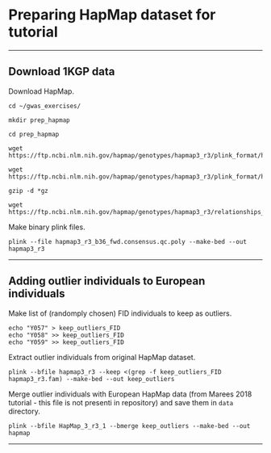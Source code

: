 # Preparing HapMap dataset for tutorial

----

## Download 1KGP data

Download HapMap.

    cd ~/gwas_exercises/
    
    mkdir prep_hapmap

    cd prep_hapmap

    wget https://ftp.ncbi.nlm.nih.gov/hapmap/genotypes/hapmap3_r3/plink_format/hapmap3_r3_b36_fwd.consensus.qc.poly.map.gz
    
    wget https://ftp.ncbi.nlm.nih.gov/hapmap/genotypes/hapmap3_r3/plink_format/hapmap3_r3_b36_fwd.consensus.qc.poly.ped.gz
    
    gzip -d *gz
    
    wget https://ftp.ncbi.nlm.nih.gov/hapmap/genotypes/hapmap3_r3/relationships_w_pops_041510.txt
    

Make binary plink files.

    plink --file hapmap3_r3_b36_fwd.consensus.qc.poly --make-bed --out hapmap3_r3


----

## Adding outlier individuals to European individuals

Make list of (randomply chosen) FID individuals to keep as outliers.

    echo "Y057" > keep_outliers_FID
    echo "Y058" >> keep_outliers_FID
    echo "Y059" >> keep_outliers_FID


Extract outlier individuals from original HapMap dataset.

    plink --bfile hapmap3_r3 --keep <(grep -f keep_outliers_FID hapmap3_r3.fam) --make-bed --out keep_outliers


Merge outlier individuals with European HapMap data (from Marees 2018 tutorial - this file is not presenti in repository) and save them in `data` directory.

    plink --bfile HapMap_3_r3_1 --bmerge keep_outliers --make-bed --out hapmap

----